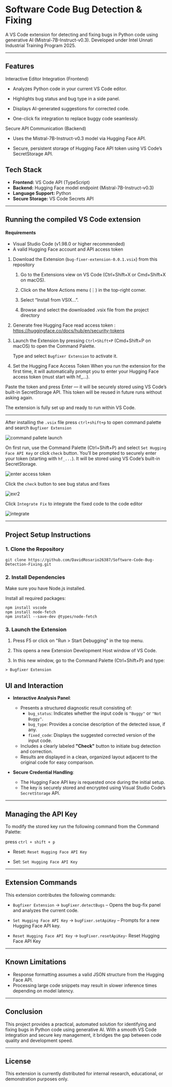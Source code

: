# Software Code Bug Detection & Fixing

A VS Code extension for detecting and fixing bugs in Python code using generative AI (Mistral-7B-Instruct-v0.3). Developed under Intel Unnati Industrial Training Program 2025.

---

## Features

Interactive Editor Integration (Frontend)

- Analyzes Python code in your current VS Code editor.

- Highlights bug status and bug type in a side panel.

- Displays AI-generated suggestions for corrected code.

- One-click fix integration to replace buggy code seamlessly.

Secure API Communication (Backend)

- Uses the Mistral-7B-Instruct-v0.3 model via Hugging Face API.

- Secure, persistent storage of Hugging Face API token using VS Code’s SecretStorage API.

## Tech Stack

- **Frontend:** VS Code API (TypeScript)
- **Backend:** Hugging Face model endpoint (Mistral-7B-Instruct-v0.3)
- **Language Support:** Python
- **Secure Storage:** VS Code Secrets API

---
## Running the compiled VS Code extension

#### Requirements

- Visual Studio Code (v1.98.0 or higher recommended)
- A valid Hugging Face account and API access token

1. Download the Extension (`bug-fixer-extension-0.0.1.vsix`) from this repository

    1. Go to the Extensions view on VS Code (Ctrl+Shift+X or Cmd+Shift+X on macOS).

    2. Click on the More Actions menu (⋮) in the top-right corner.

    3. Select “Install from VSIX…”.
    
    4. Browse and select the downloaded .vsix file from the project directory

2. Generate free Hugging Face read access token : https://huggingface.co/docs/hub/en/security-tokens

3. Launch the Extension by pressing `Ctrl+Shift+P` (Cmd+Shift+P on macOS) to open the Command Palette.

    Type and select ```Bugfixer Extension``` to activate it.

4. Set the Hugging Face Access Token
When you run the extension for the first time, it will automatically prompt you to enter your Hugging Face access token (must start with hf_...).

Paste the token and press Enter — it will be securely stored using VS Code’s built-in SecretStorage API. This token will be reused in future runs without asking again.

The extension is fully set up and ready to run within VS Code.

---

After installing the `.vsix` file press `ctrl+shift+p` to open command palette and search `Bugfixer Extension`


![command pallete launch](https://github.com/user-attachments/assets/b1640854-4167-4a7a-a8dd-5e149ff7e2c6)

On first run, use the Command Palette (Ctrl+Shift+P) and select `Set Hugging Face API Key` or click `check` button. You’ll be prompted to securely enter your token (starting with `hf_...`). It will be stored using VS Code’s built-in SecretStorage.

![enter access token](https://github.com/user-attachments/assets/eea7856a-6b36-4ba3-8aca-87b4d9e78135)

Click the `check` button to see bug status and fixes

![exr2](https://github.com/user-attachments/assets/e35254dd-f521-4e6c-b819-64baf2b9aa2d)

Click `Integrate Fix` to integrate the fixed code to the code editor

![integrate](https://github.com/user-attachments/assets/d1354758-4caa-4887-8e45-bd4e2df49557)

---


##  Project Setup Instructions

### 1. Clone the Repository

```
git clone https://github.com/DavidRosario26387/Software-Code-Bug-Detection-Fixing.git
```

### 2. Install Dependencies
Make sure you have Node.js installed.

Install all required packages:

```
npm install vscode
npm install node-fetch
npm install --save-dev @types/node-fetch
```

### 3. Launch the Extension

1) Press F5 or click on "Run > Start Debugging" in the top menu.

2) This opens a new Extension Development Host window of VS Code.

3) In this new window, go to the Command Palette (Ctrl+Shift+P) and type:

```
> Bugfixer Extension
```

## UI and Interaction

- **Interactive Analysis Panel**:
  - Presents a structured diagnostic result consisting of:
    - `bug_status`: Indicates whether the input code is `"Buggy"` or `"Not Buggy"`.
    - `bug_type`: Provides a concise description of the detected issue, if any.
    - `fixed_code`: Displays the suggested corrected version of the input code.
  - Includes a clearly labeled **"Check"** button to initiate bug detection and correction.
  - Results are displayed in a clean, organized layout adjacent to the original code for easy comparison.

- **Secure Credential Handling**:
  - The Hugging Face API key is requested once during the initial setup.
  - The key is securely stored and encrypted using Visual Studio Code’s `SecretStorage` API.

---

## Managing the API Key

To modify the stored key run the following command from the Command Palette: 
 
press `ctrl + shift + p`

* Reset: `Reset Hugging Face API Key`

* Set: `Set Hugging Face API Key`

---

## Extension Commands

This extension contributes the following commands:

- `Bugfixer Extension` -> `bugFixer.detectBugs` – Opens the bug-fix panel and analyzes the current code.
  
- `Set Hugging Face API Key` -> `bugFixer.setApiKey` – Prompts for a new Hugging Face API key.

- `Reset Hugging Face API Key` -> `bugFixer.resetApiKey`- Reset Hugging Face API Key
  
---

## Known Limitations

- Response formatting assumes a valid JSON structure from the Hugging Face API.
- Processing large code snippets may result in slower inference times depending on model latency.

---
## Conclusion

This project provides a practical, automated solution for identifying and fixing bugs in Python code using generative AI. With a smooth VS Code integration and secure key management, it bridges the gap between code quality and development speed.

---

## License

This extension is currently distributed for internal research, educational, or demonstration purposes only.

